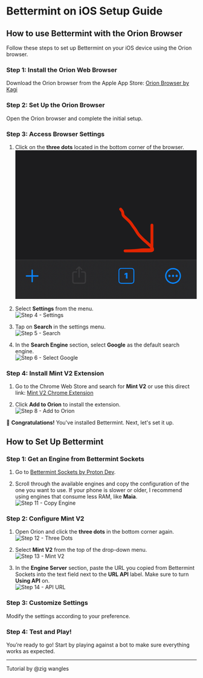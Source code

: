 # Bettermint on iOS Setup Guide

## How to use Bettermint with the Orion Browser

Follow these steps to set up Bettermint on your iOS device using the Orion browser.

### Step 1: Install the Orion Web Browser
Download the Orion browser from the Apple App Store: [Orion Browser by Kagi](https://apps.apple.com/us/app/orion-browser-by-kagi/id1484498200)

### Step 2: Set Up the Orion Browser
Open the Orion browser and complete the initial setup.

### Step 3: Access Browser Settings
1. Click on the **three dots** located in the bottom corner of the browser.  
   ![Step 3 - Three Dots](assets/images/IMG_1234.jpeg)
   
2. Select **Settings** from the menu.  
   ![Step 4 - Settings](assets/images/step4.png)

3. Tap on **Search** in the settings menu.  
   ![Step 5 - Search](assets/images/step5.png)

4. In the **Search Engine** section, select **Google** as the default search engine.  
   ![Step 6 - Select Google](assets/images/step6.png)

### Step 4: Install Mint V2 Extension
1. Go to the Chrome Web Store and search for **Mint V2** or use this direct link: [Mint V2 Chrome Extension](https://chromewebstore.google.com/detail/mint-v2/hjpjlhjhmbnpokpgdhpncefmchlonmhj)
   
2. Click **Add to Orion** to install the extension.  
   ![Step 8 - Add to Orion](assets/images/step8.png)

🎉 **Congratulations!** You've installed Bettermint. Next, let's set it up.

## How to Set Up Bettermint

### Step 1: Get an Engine from Bettermint Sockets
1. Go to [Bettermint Sockets by Proton Dev](https://github.com/ProtonDev-sys/bettermint-sockets).
   
2. Scroll through the available engines and copy the configuration of the one you want to use. If your phone is slower or older, I recommend using engines that consume less RAM, like **Maia**.  
   ![Step 11 - Copy Engine](assets/images/step11.png)

### Step 2: Configure Mint V2
1. Open Orion and click the **three dots** in the bottom corner again.  
   ![Step 12 - Three Dots](assets/images/step12.png)
   
2. Select **Mint V2** from the top of the drop-down menu.  
   ![Step 13 - Mint V2](assets/images/step13.png)

3. In the **Engine Server** section, paste the URL you copied from Bettermint Sockets into the text field next to the **URL API** label. Make sure to turn **Using API** on.  
   ![Step 14 - API URL](assets/images/step14.png)

### Step 3: Customize Settings
Modify the settings according to your preference.

### Step 4: Test and Play!
You’re ready to go! Start by playing against a bot to make sure everything works as expected.

---

Tutorial by @zig wangles
